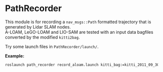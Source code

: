 PathRecorder
===

This module is for recording a `nav_msgs::Path` formatted trajectory that is generated by Lidar SLAM nodes. \
A-LOAM, LeGO-LOAM and LIO-SAM are tested with an input data bagfiles converted by the modified `kitti2bag`. 
   
   

Try some launch files in `PathRecorder/launch/`. 

**Example:**

```bash
roslaunch path_recorder record_aloam.launch kitti_bag:=kitti_2011_09_30_drive_0027_synced
```

